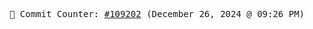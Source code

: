 <p align="center">
    <samp>
        📮 Commit Counter: <a href="https://github.com/Javascript-void0/Javascript-void0/commits/main">#109202</a> (December 26, 2024 @ 09:26 PM)
    </samp>
</p>